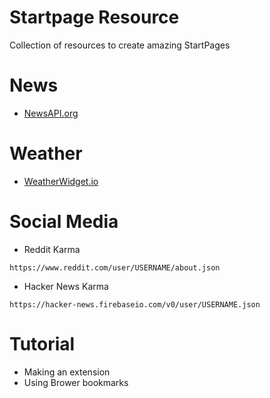 # Startpage Resource
Collection of resources to create amazing StartPages

# News
- [NewsAPI.org](https://newsapi.org)

# Weather
- [WeatherWidget.io](https://weatherwidget.io)

# Social Media

- Reddit Karma
```
https://www.reddit.com/user/USERNAME/about.json
```
- Hacker News Karma
```
https://hacker-news.firebaseio.com/v0/user/USERNAME.json
```

# Tutorial
- Making an extension
- Using Brower bookmarks

